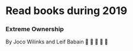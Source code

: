 # Read books during 2019

### Extreme Ownership ###
By Joco Wilinks and Leif Babain :notebook_with_decorative_cover: :notebook_with_decorative_cover: :notebook_with_decorative_cover: :notebook_with_decorative_cover: :notebook_with_decorative_cover:
